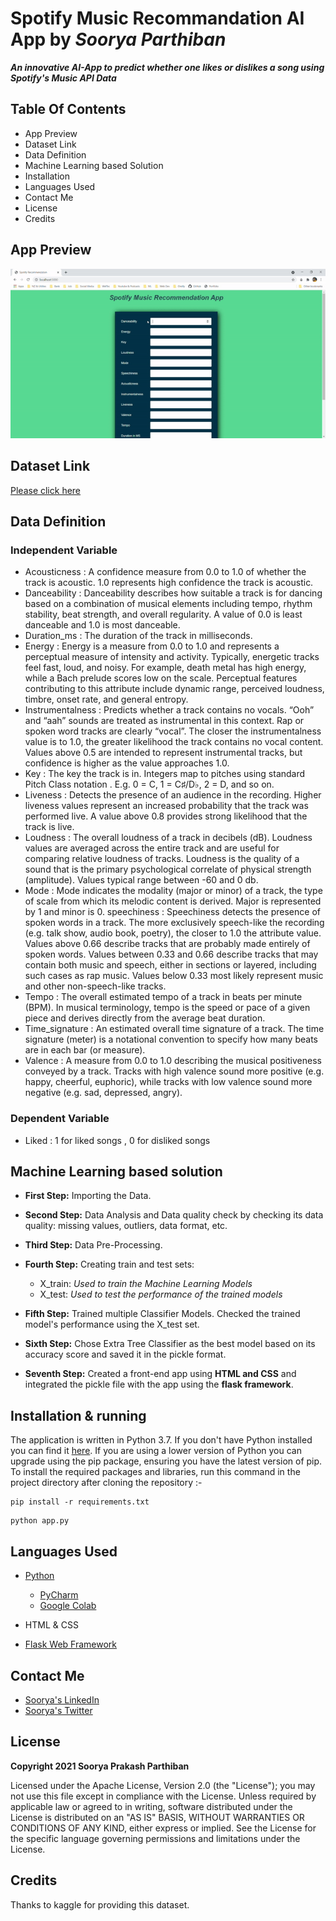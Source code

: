 # Spotify Music Recommandation AI App by ***Soorya Parthiban***

***An innovative AI-App to predict whether one likes or dislikes a song using Spotify's Music API Data***

## Table Of Contents
* App Preview
* Dataset Link
* Data Definition
* Machine Learning based Solution
* Installation
* Languages Used
* Contact Me
* License
* Credits

## App Preview
![Cick Here](https://github.com/drdataSpp/ML-App7-Spotify-Music-Recommender-API/blob/master/Music-Recommender-App.gif)

## Dataset Link
[Please click here](https://www.kaggle.com/bricevergnou/spotify-recommendation)

## Data Definition

### Independent Variable
- Acousticness : A confidence measure from 0.0 to 1.0 of whether the track is acoustic. 1.0 represents high confidence the track is acoustic.
- Danceability : Danceability describes how suitable a track is for dancing based on a combination of musical elements including tempo, rhythm stability, beat strength, and overall regularity. A value of 0.0 is least danceable and 1.0 is most danceable.
- Duration_ms : The duration of the track in milliseconds.
- Energy : Energy is a measure from 0.0 to 1.0 and represents a perceptual measure of intensity and activity. Typically, energetic tracks feel fast, loud, and noisy. For example, death metal has high energy, while a Bach prelude scores low on the scale. Perceptual features contributing to this attribute include dynamic range, perceived loudness, timbre, onset rate, and general entropy.
- Instrumentalness : Predicts whether a track contains no vocals. “Ooh” and “aah” sounds are treated as instrumental in this context. Rap or spoken word tracks are clearly “vocal”. The closer the instrumentalness value is to 1.0, the greater likelihood the track contains no vocal content. Values above 0.5 are intended to represent instrumental tracks, but confidence is higher as the value approaches 1.0.
- Key : The key the track is in. Integers map to pitches using standard Pitch Class notation . E.g. 0 = C, 1 = C♯/D♭, 2 = D, and so on.
- Liveness : Detects the presence of an audience in the recording. Higher liveness values represent an increased probability that the track was performed live. A value above 0.8 provides strong likelihood that the track is live.
- Loudness : The overall loudness of a track in decibels (dB). Loudness values are averaged across the entire track and are useful for comparing relative loudness of tracks. Loudness is the quality of a sound that is the primary psychological correlate of physical strength (amplitude). Values typical range between -60 and 0 db.
- Mode : Mode indicates the modality (major or minor) of a track, the type of scale from which its melodic content is derived. Major is represented by 1 and minor is 0.
speechiness : Speechiness detects the presence of spoken words in a track. The more exclusively speech-like the recording (e.g. talk show, audio book, poetry), the closer to 1.0 the attribute value. Values above 0.66 describe tracks that are probably made entirely of spoken words. Values between 0.33 and 0.66 describe tracks that may contain both music and speech, either in sections or layered, including such cases as rap music. Values below 0.33 most likely represent music and other non-speech-like tracks.
- Tempo : The overall estimated tempo of a track in beats per minute (BPM). In musical terminology, tempo is the speed or pace of a given piece and derives directly from the average beat duration.
- Time_signature : An estimated overall time signature of a track. The time signature (meter) is a notational convention to specify how many beats are in each bar (or measure).
- Valence : A measure from 0.0 to 1.0 describing the musical positiveness conveyed by a track. Tracks with high valence sound more positive (e.g. happy, cheerful, euphoric), while tracks with low valence sound more negative (e.g. sad, depressed, angry).

### Dependent Variable
- Liked : 1 for liked songs , 0 for disliked songs

## Machine Learning based solution
* **First Step:** Importing the Data.
* **Second Step:** Data Analysis and Data quality check by checking its data quality: missing values, outliers, data format, etc. 
* **Third Step:** Data Pre-Processing.
* **Fourth Step:** Creating train and test sets:
  * X_train: *Used to train the Machine Learning Models*
  * X_test: *Used to test the performance of the trained models*
  
 * **Fifth Step:** Trained multiple Classifier Models. Checked the trained model's performance using the X_test set.
 
 * **Sixth Step:** Chose Extra Tree Classifier as the best model based on its accuracy score and saved it in the pickle format.
 
 * **Seventh Step:** Created a front-end app using **HTML and CSS** and integrated the pickle file with the app using the **flask framework**.
 
## Installation & running
The application is written in Python 3.7. If you don't have Python installed you can find it [here](https://www.python.org/). If you are using a lower version of Python you can upgrade using the pip package, ensuring you have the latest version of pip. To install the required packages and libraries, run this command in the project directory after cloning the repository :-

```
pip install -r requirements.txt
```

```
python app.py
```

## Languages Used
* [Python](https://www.python.org/)
  * [PyCharm](https://www.jetbrains.com/pycharm/)
  * [Google Colab](https://colab.research.google.com/notebooks/intro.ipynb)
  
* HTML & CSS 

* [Flask Web Framework](https://flask.palletsprojects.com/en/1.1.x/)

## Contact Me
* [Soorya's LinkedIn](https://www.linkedin.com/in/sooryaprakashparthiban/)
* [Soorya's Twitter](https://twitter.com/Drdataspp)

## License
**Copyright 2021 Soorya Prakash Parthiban**

Licensed under the Apache License, Version 2.0 (the "License"); you may not use this file except in compliance with the License. Unless required by applicable law or agreed to in writing, software distributed under the License is distributed on an "AS IS" BASIS, WITHOUT WARRANTIES OR CONDITIONS OF ANY KIND, either express or implied. See the License for the specific language governing permissions and limitations under the License.

## Credits
Thanks to kaggle for providing this dataset.
